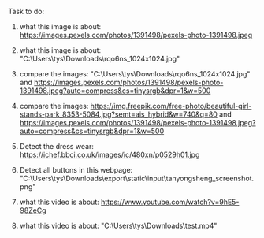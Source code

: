 Task to do:

1. what this image is about: https://images.pexels.com/photos/1391498/pexels-photo-1391498.jpeg

2. what this image is about: "C:\Users\tys\Downloads\rqo6ns_1024x1024.jpg"

3. compare the images: "C:\Users\tys\Downloads\rqo6ns_1024x1024.jpg" and https://images.pexels.com/photos/1391498/pexels-photo-1391498.jpeg?auto=compress&cs=tinysrgb&dpr=1&w=500

4. compare the images: https://img.freepik.com/free-photo/beautiful-girl-stands-park_8353-5084.jpg?semt=ais_hybrid&w=740&q=80 and https://images.pexels.com/photos/1391498/pexels-photo-1391498.jpeg?auto=compress&cs=tinysrgb&dpr=1&w=500

5. Detect the dress wear: https://ichef.bbci.co.uk/images/ic/480xn/p0529h01.jpg

6. Detect all buttons in this webpage: "C:\Users\tys\Downloads\export\static\input\tanyongsheng_screenshot.png"

7. what this video is about: https://www.youtube.com/watch?v=9hE5-98ZeCg

8. what this video is about: "C:\Users\tys\Downloads\test.mp4"
